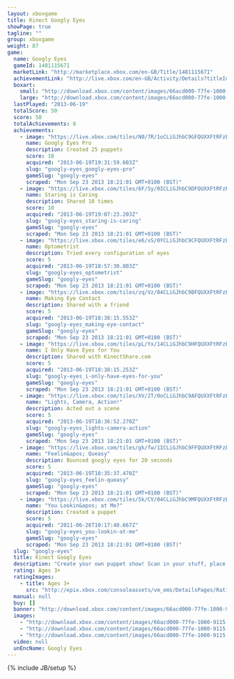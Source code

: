 ```yaml
---
layout: xboxgame
title: Kinect Googly Eyes
showPage: true
tagline: ""
group: xboxgame
weight: 87
game: 
  name: Googly Eyes
  gameId: 1481115671
  marketLink: "http://marketplace.xbox.com/en-GB/Title/1481115671"
  achievementLink: "http://live.xbox.com/en-GB/Activity/Details?titleId=1481115671"
  boxart: 
    small: "http://download.xbox.com/content/images/66acd000-77fe-1000-9115-d80258480817/1033/boxartsm.jpg"
    large: "http://download.xbox.com/content/images/66acd000-77fe-1000-9115-d80258480817/1033/boxartlg.jpg"
  lastPlayed: "2013-06-19"
  totalScore: 50
  score: 50
  totalAchievements: 8
  achievements: 
    - image: "https://live.xbox.com/tiles/N0/7R/1oCLiGJhbC9GFQUXXFtRFzE3L2FjaC8wLzIAAAAA5+fn+f5OLA==.jpg"
      name: Googly Eyes Pro
      description: Created 25 puppets
      score: 10
      acquired: "2013-06-19T19:31:59.603Z"
      slug: "googly-eyes_googly-eyes-pro"
      gameSlug: "googly-eyes"
      scraped: "Mon Sep 23 2013 18:21:01 GMT+0100 (BST)"
    - image: "https://live.xbox.com/tiles/6F/Sy/0ICLiGJhbC9DFQUXXFtRFzE3L2FjaC8wLzcAAAAA5+fn-51U8w==.jpg"
      name: Staring is Caring
      description: Shared 10 times
      score: 10
      acquired: "2013-06-19T19:07:23.203Z"
      slug: "googly-eyes_staring-is-caring"
      gameSlug: "googly-eyes"
      scraped: "Mon Sep 23 2013 18:21:01 GMT+0100 (BST)"
    - image: "https://live.xbox.com/tiles/e6/xS/0YCLiGJhbC9CFQUXXFtRFzE3L2FjaC8wLzYAAAAA5+fn-n2sYA==.jpg"
      name: Optometrist
      description: Tried every configuration of eyes
      score: 5
      acquired: "2013-06-19T18:57:30.803Z"
      slug: "googly-eyes_optometrist"
      gameSlug: "googly-eyes"
      scraped: "Mon Sep 23 2013 18:21:01 GMT+0100 (BST)"
    - image: "https://live.xbox.com/tiles/zq/Vz/04CLiGJhbC9BFQUXXFtRFzE3L2FjaC8wLzUAAAAA5+fn-Fyl1Q==.jpg"
      name: Making Eye Contact
      description: Shared with a friend
      score: 5
      acquired: "2013-06-19T18:38:15.553Z"
      slug: "googly-eyes_making-eye-contact"
      gameSlug: "googly-eyes"
      scraped: "Mon Sep 23 2013 18:21:01 GMT+0100 (BST)"
    - image: "https://live.xbox.com/tiles/pL/Yx/14CLiGJhbC9HFQUXXFtRFzE3L2FjaC8wLzMAAAAA5+fn+B62vw==.jpg"
      name: I Only Have Eyes for You
      description: Shared with KinectShare.com
      score: 5
      acquired: "2013-06-19T18:38:15.253Z"
      slug: "googly-eyes_i-only-have-eyes-for-you"
      gameSlug: "googly-eyes"
      scraped: "Mon Sep 23 2013 18:21:01 GMT+0100 (BST)"
    - image: "https://live.xbox.com/tiles/XV/2T/0oCLiGJhbC9AFQUXXFtRFzE3L2FjaC8wLzQAAAAA5+fn-bxdRg==.jpg"
      name: "Lights, Camera, Action!"
      description: Acted out a scene
      score: 5
      acquired: "2013-06-19T18:36:52.270Z"
      slug: "googly-eyes_lights-camera-action"
      gameSlug: "googly-eyes"
      scraped: "Mon Sep 23 2013 18:21:01 GMT+0100 (BST)"
    - image: "https://live.xbox.com/tiles/gk/fw/1ICLiGJhbC9FFQUXXFtRFzE3L2FjaC8wLzEAAAAA5+fn+99HmQ==.jpg"
      name: "Feelin&apos; Queasy"
      description: Bounced googly eyes for 20 seconds
      score: 5
      acquired: "2013-06-19T18:35:37.470Z"
      slug: "googly-eyes_feelin-queasy"
      gameSlug: "googly-eyes"
      scraped: "Mon Sep 23 2013 18:21:01 GMT+0100 (BST)"
    - image: "https://live.xbox.com/tiles/5k/CV/04CLiGJhbC9MFQUXXFtRFzE3L2FjaC8wLzgAAAAA5+fn-LpA-Q==.jpg"
      name: "You Lookin&apos; at Me?"
      description: Created a puppet
      score: 5
      acquired: "2011-06-26T10:17:40.667Z"
      slug: "googly-eyes_you-lookin-at-me"
      gameSlug: "googly-eyes"
      scraped: "Mon Sep 23 2013 18:21:01 GMT+0100 (BST)"
  slug: "googly-eyes"
  title: Kinect Googly Eyes
  description: "Create your own puppet show! Scan in your stuff, place googly eyes on it and bring it to life with your movement and voice. Create a special post for your favorite social network site or just goof off for the family!"
  rating: Ages 3+
  ratingImages: 
    - title: Ages 3+
      src: "http://epix.xbox.com/consoleassets/vm_ems/DetailsPages/RatingSystemID/14/default/Values/14001.png"
  manual: null
  buy: []
  banner: "http://download.xbox.com/content/images/66acd000-77fe-1000-9115-d80258480817/1033/banner.png"
  images: 
    - "http://download.xbox.com/content/images/66acd000-77fe-1000-9115-d80258480817/1033/screenlg1.jpg"
    - "http://download.xbox.com/content/images/66acd000-77fe-1000-9115-d80258480817/1033/screenlg2.jpg"
    - "http://download.xbox.com/content/images/66acd000-77fe-1000-9115-d80258480817/1033/screenlg3.jpg"
  video: null
  unEncName: Googly Eyes
---
```

{% include JB/setup %}